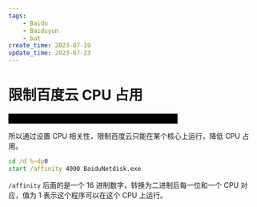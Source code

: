 ```yaml
---
tags:
    - Baidu
    - Baiduyun
    - bat
create_time: 2023-07-19
update_time: 2023-07-23
---
```


# 限制百度云 CPU 占用

<style>
.hide {
    background-color: black;
    color: black;
    display: inline-block;
}

.hide:hover {
    background-color: inherit;
    color: inherit;
}
</style>

<div class="hide">
脑瘫百度云占用你奶奶个腿的CPU扫我硬盘是吧给爷爬
</div>

所以通过设置 CPU 相关性，限制百度云只能在某个核心上运行，降低 CPU 占用。

``` bat
cd /d %~dp0
start /affinity 4000 BaiduNetdisk.exe
```

`/affinity` 后面的是一个 16 进制数字，转换为二进制后每一位和一个 CPU 对应，值为 1 表示这个程序可以在这个 CPU 上运行。

<!-- more -->